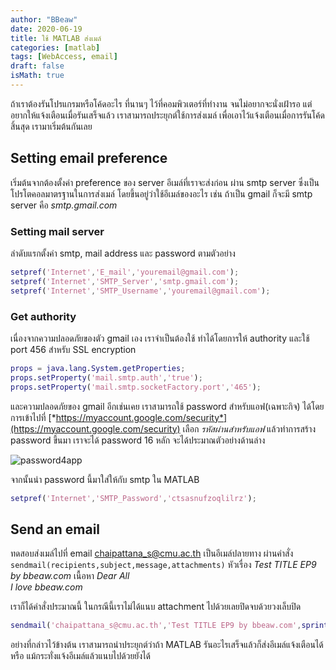 ```yaml
---
author: "BBeaw"
date: 2020-06-19
title: ใช้ MATLAB ส่งเมล์
categories: [matlab]
tags: [WebAccess, email]
draft: false
isMath: true
---
```


ถ้าเราต้องรันโปรแกรมหรือโค้ดอะไร ที่นานๆ ไว้ที่คอมพิวเตอร์ที่ทำงาน จนไม่อยากจะนั่งเฝ้ารอ แต่อยากให้แจ้งเตือนเมื่อรันเสร็จแล้ว เราสามารถประยุกต์ใช้การส่งเมล์ เพื่อเอาไว้แจ้งเตือนเมื่อการรันโค้ดสิ้นสุด เรามาเริ่มต้นกันเลย

## Setting email preference
เริ่มต้นจากต้องตั้งค่า preference ของ server อีเมล์ที่เราจะส่งก่อน ผ่าน smtp server ซึ่งเป็นโปรโตคอลมาตรฐานในการส่งเมล์ โดยขึ้นอยู่ว่าใช้อีเมล์ของอะไร เช่น ถ้าเป็น gmail ก็จะมี smtp server คือ *smtp.gmail.com*  

### Setting mail server
ลำดับแรกตั้งค่า smtp, mail address และ password ตามตัวอย่าง
```MATLAB
setpref('Internet','E_mail','youremail@gmail.com');
setpref('Internet','SMTP_Server','smtp.gmail.com');
setpref('Internet','SMTP_Username','youremail@gmail.com');
```
### Get authority
เนื่องจากความปลอดภัยของตัว gmail เอง เราจำเป็นต้องใช้ ทำได้โดยการให้ authority และใช้ port 456 สำหรับ SSL encryption
```MATLAB
props = java.lang.System.getProperties;
props.setProperty('mail.smtp.auth','true');
props.setProperty('mail.smtp.socketFactory.port','465');
```
และความปลอดภัยของ gmail อีกเช่นเคย เราสามารถใช้ password สำหรับแอฟ(เฉพาะกิจ) ได้โดยการเข้าไปที่ [*https://myaccount.google.com/security*](https://myaccount.google.com/security) เลือก *รหัสผ่านสำหรับแอฟ* แล้วทำการสร้าง password ขึ้นมา เราจะได้ password 16 หลัก จะได้ประมาณตัวอย่างด้านล่าง

![password4app](/EP9_password4app.jpg)

จากนั้นนำ password นี้มาใส่ให้กับ smtp ใน MATLAB

```MATLAB
setpref('Internet','SMTP_Password','ctsasnufzoqlilrz');
```

## Send an email
ทดสอบส่งเมล์ไปที่ email chaipattana_s@cmu.ac.th เป็นอีเมล์ปลายทาง ผ่านคำสั่ง `sendmail(recipients,subject,message,attachments)`
หัวเรื่อง *Test TITLE EP9 by bbeaw.com*
เนื้อหา *Dear All*  
*I love bbeaw.com*

เราก็ได้คำสั่งประมาณนี้ ในกรณีนี้เราไม่ได้แนบ attachment ไปด้วยเลยปิดจบด้วยวงเล็บปิด

```MATLAB
sendmail('chaipattana_s@cmu.ac.th','Test TITLE EP9 by bbeaw.com',sprintf('Dear All \nI love bbeaw.com'));
```   

อย่างที่กล่าวไว้ข้างต้น เราสามารถนำประยุกต์ว่าถ้า MATLAB รันอะไรเสร็จแล้วก็ส่งอีเมล์แจ้งเตือนได้ หรือ แม้กระทั่งแจ้งอีเมล์แล้วแนบไปด้วยยังได้
